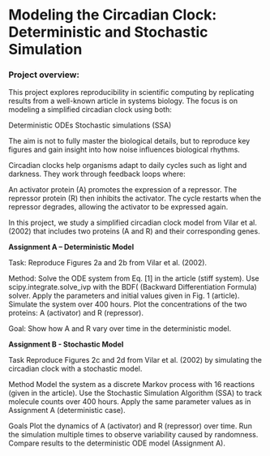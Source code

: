 # Modeling the Circadian Clock: Deterministic and Stochastic Simulation


### Project overview: 

This project explores reproducibility in scientific computing by replicating results from a well-known article in systems biology. The focus is on modeling a simplified circadian clock using both:

Deterministic ODEs
Stochastic simulations (SSA)

The aim is not to fully master the biological details, but to reproduce key figures and gain insight into how noise influences biological rhythms.

Circadian clocks help organisms adapt to daily cycles such as light and darkness. They work through feedback loops where:

An activator protein (A) promotes the expression of a repressor.
The repressor protein (R) then inhibits the activator.
The cycle restarts when the repressor degrades, allowing the activator to be expressed again.

In this project, we study a simplified circadian clock model from Vilar et al. (2002) that includes two proteins (A and R) and their corresponding genes.


**Assignment A – Deterministic Model**

Task: Reproduce Figures 2a and 2b from Vilar et al. (2002).

Method:
Solve the ODE system from Eq. [1] in the article (stiff system).
Use scipy.integrate.solve_ivp with the BDF( (Backward Differentiation Formula) solver.
Apply the parameters and initial values given in Fig. 1 (article).
Simulate the system over 400 hours.
Plot the concentrations of the two proteins: A (activator) and R (repressor).

Goal: Show how A and R vary over time in the deterministic model.

**Assignment B - Stochastic Model**

Task
Reproduce Figures 2c and 2d from Vilar et al. (2002) by simulating the circadian clock with a stochastic model.

Method
Model the system as a discrete Markov process with 16 reactions (given in the article).
Use the Stochastic Simulation Algorithm (SSA) to track molecule counts over 400 hours.
Apply the same parameter values as in Assignment A (deterministic case).

Goals
Plot the dynamics of A (activator) and R (repressor) over time.
Run the simulation multiple times to observe variability caused by randomness.
Compare results to the deterministic ODE model (Assignment A).






